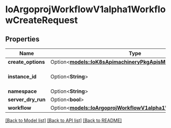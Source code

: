 # IoArgoprojWorkflowV1alpha1WorkflowCreateRequest

## Properties

Name | Type | Description | Notes
------------ | ------------- | ------------- | -------------
**create_options** | Option<[**models::IoK8sApimachineryPkgApisMetaV1CreateOptions**](io.k8s.apimachinery.pkg.apis.meta.v1.CreateOptions.md)> |  | [optional]
**instance_id** | Option<**String**> | This field is no longer used. | [optional]
**namespace** | Option<**String**> |  | [optional]
**server_dry_run** | Option<**bool**> |  | [optional]
**workflow** | Option<[**models::IoArgoprojWorkflowV1alpha1Workflow**](io.argoproj.workflow.v1alpha1.Workflow.md)> |  | [optional]

[[Back to Model list]](../README.md#documentation-for-models) [[Back to API list]](../README.md#documentation-for-api-endpoints) [[Back to README]](../README.md)


